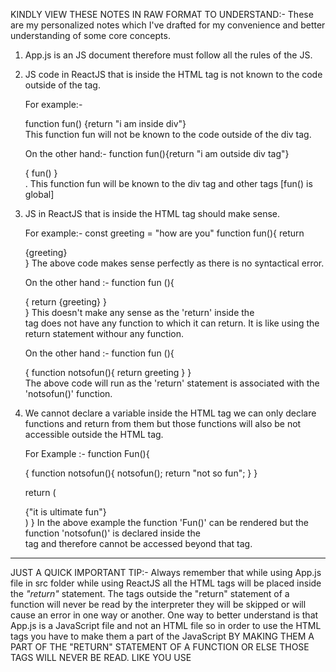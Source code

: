 KINDLY VIEW THESE NOTES IN RAW FORMAT TO UNDERSTAND:-
These are my personalized notes which I've drafted for my convenience and better understanding of some core concepts.

1) App.js is an JS document therefore must follow all the rules of the JS.

2) JS code in ReactJS that is inside the HTML tag is not known to the code outside of the tag.
	
	For example:- 
	<div> function fun() {return "i am inside div"} </div>
	This function fun will not be known to the code outside of the div tag.
	
	On the other hand:-
	function fun(){return "i am outside div tag"}
	<div> { fun() } </div>.
	This function fun will be known to the div tag and other tags [fun() is global]

3) JS in ReactJS that is inside the HTML tag should make sense.
	
	For example:-
	const greeting = "how are you"
	function fun(){
		return  <div> {greeting} </div> 
		}
	The above code makes sense perfectly as there is no syntactical error.
	
	On the other hand :-
	function fun (){
		<div> { return {greeting} } </div>
		}
	This doesn't make any sense as the 'return' inside the <div> tag does not have any function to which it can return. It is like using the return statement withour any function.
	
	On the other hand :-
	function fun (){
		<div> { 
			function notsofun(){
			return greeting } 
			}
		</div>
	The above code will run as the 'return' statement is associated with the 'notsofun()' function.

4) We cannot declare a variable inside the HTML tag we can only declare functions and return from them but those functions will also be not accessible outside the HTML tag.		  
	
	For Example :- 
	function Fun(){
		<div>
		    { 
      			function notsofun(){ 
      			notsofun();
      			return "not so fun";
    			}
    		    }
  		</div>

  	return (<div>{"it is ultimate fun"}</div>)
	}
	In the above example the function 'Fun()' can be rendered but the function 'notsofun()' is declared inside the <div> tag and therefore cannot be accessed beyond that tag.
	
*****
JUST A QUICK IMPORTANT TIP:- Always remember that while using App.js file in src folder while using ReactJS all the HTML tags will be placed inside the *"return"* statement. The tags outside the "return" statement of a function will never be read by the interpreter they will be skipped or will cause an error in one way or another.
One way to better understand is that App.js is a JavaScript file and not an HTML file so in order to use the HTML tags you have to make them a part of the JavaScript BY MAKING THEM A PART OF THE "RETURN" STATEMENT OF A FUNCTION OR ELSE THOSE TAGS WILL NEVER BE READ. LIKE YOU USE <SCRIPT> TAG TO MAKE JAVASCRIPT A PART OF THE HTML FILE.
*****	
	
5) States are used to make our pages interactive. To manage states we use some predefined functions in JavaScript which are called 'HOOKS'. One such hook is called 'useState' which is used to specify the initial state. The reutrn value of the 'useState' hook is an array which is destructured into an array variable, whose first element is the 'current state', and the 2nd element is the function that is used to update the state.  	
	For Example :- const [searchTerm, setSearchTerm] = React.useState("")
	We have to use import {useState} from the 'react'
	searchTerm is the current value of state.
	Whereas, setSearchTerm is a 'function' that is used to update the state.

***** 
IMPORTANT :- Whenever a state is updated the component associated with it automatically re-renders with the updated state.
*****	
	
6) We have used "props" (properties) objects to communicate and share data between the componenets. Props are immutable and are uni-directional meaning only the parent component can send data to the child component. Props are objects.
	For Example :- function handleSearch(event){
				setSearchTerm(event.target.value);}	
		       <List list={handleSearch}/>
	In the above example we have sent handleSearch 'function' as a part of the 'PROP' object to the List component. We can now use this handleSearch in List component like :- prop.list.
	
7) But 'props' are unidirectional we can only send information from parent component to child component. In order to set up a communication from child to parent component we use "CALLBACK HANDLERS" using callback handler we can communicate with parent component from the child component.
	
	For Example :-  function handleSearch(event){
				setSearchTerm(event.target.value)};
				
			<List onSearch={handleSearch}>
			function List(props)
			{
				return(
				<input type="text" onChange={props.onSearch}/>
				)
			}
	
	In the above example handleSearch function is in the parent component but it is passed as 'onSearch' property of the prop object to the List component where it is associated with the input element(s) onChange property. So the handleSearch function is invoked from the child component (List) and is executed in the parent component (App). The event passed to the 'handleSearch' function is the event associated with the input element, which is in the child component (List).
	
8) Controlled Component :- Controlled component is the component whose value is in sync with the state of the react dom. So in order to make a component a controlled component we use the state(s) current and initial value to control the behaviour/value of the component.

	For example :- const [searchTerm, setSearchTerm] = React.useState("")
			const handleSearch = (event)=>{
  				return ( setSearchTerm(event.target.value)
  				)};	
  			 <Search onSearch={handleSearch} search={searchTerm}/>
  			 const Search = (props)=>{
  
			return(
  			<div>
    			<label htmlFor='search'> SEARCH </label>
    			<input type="text" id="search" onChange={props.onSearch value={props.search}/>
     			</div>
  );
  
 ***** 			By passing the value of the 'searchTerm' state to the Search component and then using that value to change the value attribute of the input element we control the internal value of the input element using the react state 'searchTerm'. Therefore the 'search' component is a controlled component as the value of its element is controlled by the 'searchTerm' state. *****
	
	
9) useEffect() hook :- we are using useEffect hook to capture the side-effect caused by the change in the state and then using that change to perform some action accordingly. The useEffect() takes 2 parameters:- a) the first one is a function that performs certain task that we want to do and b) second is the optional parameter called "Dependency Array" we pass elements in this array and if any of the element of this array changes then only the useEffect() hook is executed.

	For Example :- const[searchTerm,setSearchTerm] = React.useState("react")
		       
		       React.useEffect(()=>{console.log("a change in searchTerm")},[searchTerm]); 
		 
	Everytime the state changes the component re-renders and whenever the searchTerm is changed useEffect hook is executed. Passing an "Empty Dependency Array" will cause the useEffect hook to run only at the time when the component is initially mounted for the first time WHEREAS passing "No Dependency Array" will cause the useEffect hook to run everytime the component re-renders.

****** IMPORTANT :- THE STATE IS JUST A PLAIN JAVASCRIPT OBJECT THAT IS USED BY "REACTJS" TO STORE THE CURRENT SITUATION OF THE COMPONENT.******
****** IMPORTANT :- THE SIDE EFFECT IS ANYTHING THAT AFFECTS SOMETHING THAT IS OUTSIDE OF THE SCOPE OF THE FUNCTION. FOR EXAMPLE:- IN THE ABOVE CASE THE "console.log()" FUNCTION IS A SIDE-EFFECT AS IT PRINTS ONTO THE CONSOLE WINDOW (WHICH IS OUTSIDE OF THE SCOPE OF THE FUNCTION DECLARED IN "useEffect" hook.******
	
	
	
	
	
	
	
